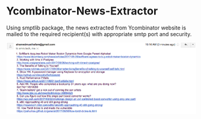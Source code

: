 # Ycombinator-News-Extractor
Using smptlib package, the news extracted from Ycombinator website is mailed to the required recipient(s) with appropriate smtp port and security.


![Screenshot](/Screen%20Shot%202017-06-09%20at%2010.16.54.png "Screenshot of Mail")
